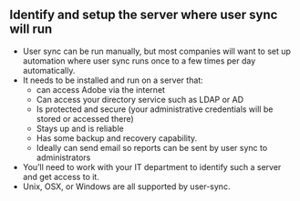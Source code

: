 ## Identify and setup the server where user sync will run

- User sync can be run manually, but most companies will want to set up automation where user sync runs once to a few times per day automatically.
- It needs to be installed and run on a server that:
  - can access Adobe via the internet
  - Can access your directory service such as LDAP or AD
  - Is protected and secure (your administrative credentials will be stored or accessed there)
  - Stays up and is reliable
  - Has some backup and recovery capability.
  - Ideally can send email so reports can be sent by user sync to administrators
- You’ll need to work with your IT department to identify such a server and get access to it.
- Unix, OSX, or Windows are all supported by user-sync.
